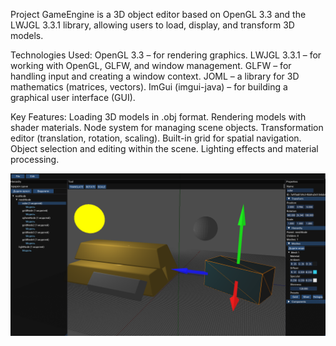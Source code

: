 Project GameEngine is a 3D object editor based on OpenGL 3.3 and the LWJGL 3.3.1 library, allowing users to load, display, and transform 3D models.

Technologies Used:
OpenGL 3.3 – for rendering graphics.
LWJGL 3.3.1 – for working with OpenGL, GLFW, and window management.
GLFW – for handling input and creating a window context.
JOML – a library for 3D mathematics (matrices, vectors).
ImGui (imgui-java) – for building a graphical user interface (GUI).

Key Features:
Loading 3D models in .obj format.
Rendering models with shader materials.
Node system for managing scene objects.
Transformation editor (translation, rotation, scaling).
Built-in grid for spatial navigation.
Object selection and editing within the scene.
Lighting effects and material processing.

![Screenshot](https://github.com/Ozzzmanov/GameEngine/blob/master/1.png)
